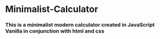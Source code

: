 # Minimalist-Calculator

### This is a minimalist modern calculator created in JavaScript Vanilla in conjunction with html and css
